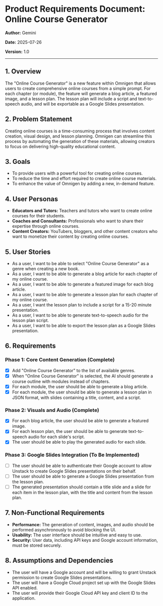 # Product Requirements Document: Online Course Generator

**Author:** Gemini

**Date:** 2025-07-26

**Version:** 1.0

---

## 1. Overview

The "Online Course Generator" is a new feature within Omnigen that allows users to create comprehensive online courses from a simple prompt. For each chapter (or module), the feature will generate a blog article, a featured image, and a lesson plan. The lesson plan will include a script and text-to-speech audio, and will be exportable as a Google Slides presentation.

## 2. Problem Statement

Creating online courses is a time-consuming process that involves content creation, visual design, and lesson planning. Omnigen can streamline this process by automating the generation of these materials, allowing creators to focus on delivering high-quality educational content.

## 3. Goals

- To provide users with a powerful tool for creating online courses.
- To reduce the time and effort required to create online course materials.
- To enhance the value of Omnigen by adding a new, in-demand feature.

## 4. User Personas

- **Educators and Tutors:** Teachers and tutors who want to create online courses for their students.
- **Coaches and Consultants:** Professionals who want to share their expertise through online courses.
- **Content Creators:** YouTubers, bloggers, and other content creators who want to monetize their content by creating online courses.

## 5. User Stories

- As a user, I want to be able to select "Online Course Generator" as a genre when creating a new book.
- As a user, I want to be able to generate a blog article for each chapter of my online course.
- As a user, I want to be able to generate a featured image for each blog article.
- As a user, I want to be able to generate a lesson plan for each chapter of my online course.
- As a user, I want the lesson plan to include a script for a 15-20 minute presentation.
- As a user, I want to be able to generate text-to-speech audio for the lesson plan script.
- As a user, I want to be able to export the lesson plan as a Google Slides presentation.

## 6. Requirements

### Phase 1: Core Content Generation (Complete)

- [x] Add "Online Course Generator" to the list of available genres.
- [x] When "Online Course Generator" is selected, the AI should generate a course outline with modules instead of chapters.
- [x] For each module, the user should be able to generate a blog article.
- [x] For each module, the user should be able to generate a lesson plan in JSON format, with slides containing a title, content, and a script.

### Phase 2: Visuals and Audio (Complete)

- [x] For each blog article, the user should be able to generate a featured image.
- [x] For each lesson plan, the user should be able to generate text-to-speech audio for each slide's script.
- [x] The user should be able to play the generated audio for each slide.

### Phase 3: Google Slides Integration (To Be Implemented)

- [ ] The user should be able to authenticate their Google account to allow Unstack to create Google Slides presentations on their behalf.
- [ ] The user should be able to generate a Google Slides presentation from the lesson plan.
- [ ] The generated presentation should contain a title slide and a slide for each item in the lesson plan, with the title and content from the lesson plan.

## 7. Non-Functional Requirements

- **Performance:** The generation of content, images, and audio should be performed asynchronously to avoid blocking the UI.
- **Usability:** The user interface should be intuitive and easy to use.
- **Security:** User data, including API keys and Google account information, must be stored securely.

## 8. Assumptions and Dependencies

- The user will have a Google account and will be willing to grant Unstack permission to create Google Slides presentations.
- The user will have a Google Cloud project set up with the Google Slides API enabled.
- The user will provide their Google Cloud API key and client ID to the application.
